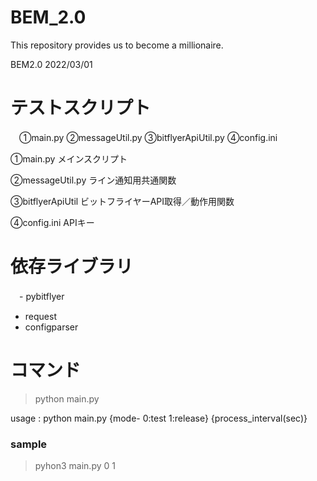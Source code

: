 # BEM_2.0
This repository provides us to become a millionaire.

BEM2.0 2022/03/01

# テストスクリプト
　①main.py
  ②messageUtil.py
  ③bitflyerApiUtil.py
  ④config.ini

①main.py
メインスクリプト

②messageUtil.py
ライン通知用共通関数

③bitflyerApiUtil
ビットフライヤーAPI取得／動作用関数

④config.ini
APIキー

# 依存ライブラリ
　- pybitflyer
  - request
  - configparser

# コマンド
> python main.py

usage : python main.py {mode- 0:test 1:release} {process_interval(sec)}

### sample
> pyhon3 main.py 0 1